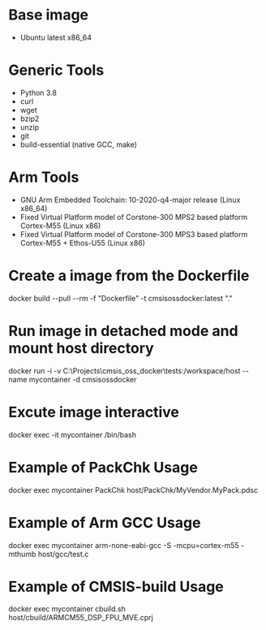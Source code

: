 # Base image 
- Ubuntu latest x86_64
# Generic Tools
- Python 3.8
- curl
- wget
- bzip2
- unzip
- git
- build-essential (native GCC, make) 
# Arm Tools 
- GNU Arm Embedded Toolchain: 10-2020-q4-major release (Linux x86_64)
- Fixed Virtual Platform model of Corstone-300 MPS2 based platform Cortex-M55 (Linux x86)
- Fixed Virtual Platform model of Corstone-300 MPS3 based platform Cortex-M55 + Ethos-U55 (Linux x86)

# Create a image from the Dockerfile
docker build --pull --rm -f "Dockerfile" -t cmsisossdocker:latest "."

# Run image in detached mode and mount host directory
docker run -i -v C:\Projects\cmsis_oss_docker\tests:/workspace/host --name mycontainer -d cmsisossdocker

# Excute image interactive
docker exec -it mycontainer /bin/bash

# Example of PackChk Usage
docker exec mycontainer PackChk host/PackChk/MyVendor.MyPack.pdsc

# Example of Arm GCC Usage
docker exec mycontainer arm-none-eabi-gcc -S -mcpu=cortex-m55 -mthumb host/gcc/test.c

# Example of CMSIS-build Usage
docker exec mycontainer cbuild.sh host/cbuild/ARMCM55_DSP_FPU_MVE.cprj